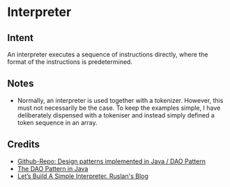 # Interpreter 

## Intent
An interpreter executes a sequence of instructions directly, where the format of the instructions is predetermined. 

## Notes
* Normally, an interpreter is used together with a tokenizer. However, this must not necessarily be the case. To keep the examples simple, I have deliberately dispensed with a tokeniser and instead simply defined a token sequence in an array.

## Credits
* [Github-Repo: Design patterns implemented in Java / DAO Pattern](https://github.com/iluwatar/java-design-patterns/tree/master/dao)
* [The DAO Pattern in Java](https://www.baeldung.com/java-dao-pattern)
* [Let’s Build A Simple Interpreter. Ruslan's Blog](https://ruslanspivak.com/lsbasi-part1/)
